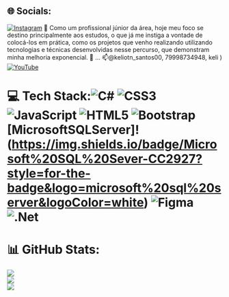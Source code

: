 ## 🌐 Socials:
[![Instagram](https://img.shields.io/badge/Instagram-%23E4405F.svg?logo=Instagram&logoColor=white)](https://instagram.com/Keliton_santos00)  👀 Como um profissional júnior da área, hoje meu foco se destino principalmente aos estudos, o que já me instiga a vontade de colocá-los em prática, como os projetos que venho realizando utilizando tecnologias e técnicas desenvolvidas nesse percurso, que demonstram minha melhoria exponencial. 🚀 ... 📫@keliotn_santos00, 79998734948, keli ) [![YouTube](https://img.shields.io/badge/YouTube-%23FF0000.svg?logo=YouTube&logoColor=white)](https://youtube.com/c/https://youtu.be/Yf7ieDKmUsg) 

# 💻 Tech Stack:![C#](https://img.shields.io/badge/c%23-%23239120.svg?style=for-the-badge&logo=c-sharp&logoColor=white) ![CSS3](https://img.shields.io/badge/css3-%231572B6.svg?style=for-the-badge&logo=css3&logoColor=white) ![JavaScript](https://img.shields.io/badge/javascript-%23323330.svg?style=for-the-badge&logo=javascript&logoColor=%23F7DF1E) ![HTML5](https://img.shields.io/badge/html5-%23E34F26.svg?style=for-the-badge&logo=html5&logoColor=white)  ![Bootstrap](https://img.shields.io/badge/bootstrap-%23563D7C.svg?style=for-the-badge&logo=bootstrap&logoColor=white)  [MicrosoftSQLServer]!(https://img.shields.io/badge/Microsoft%20SQL%20Sever-CC2927?style=for-the-badge&logo=microsoft%20sql%20server&logoColor=white) 	![Figma](https://img.shields.io/badge/figma-%23F24E1E.svg?style=for-the-badge&logo=figma&logoColor=white) ![.Net](https://img.shields.io/badge/.NET-5C2D91?style=for-the-badge&logo=.net&logoColor=white)
# 📊 GitHub Stats:
![](https://github-readme-stats.vercel.app/api?username=kelitondossan&theme=dark&hide_border=false&include_all_commits=true&count_private=true)<br/>
![](https://github-readme-streak-stats.herokuapp.com/?user=kelitondossan&theme=dark&hide_border=false)<br/>
![](https://github-readme-stats.vercel.app/api/top-langs/?username=kelitondossan&theme=dark&hide_border=false&include_all_commits=true&count_private=true&layout=compact)

